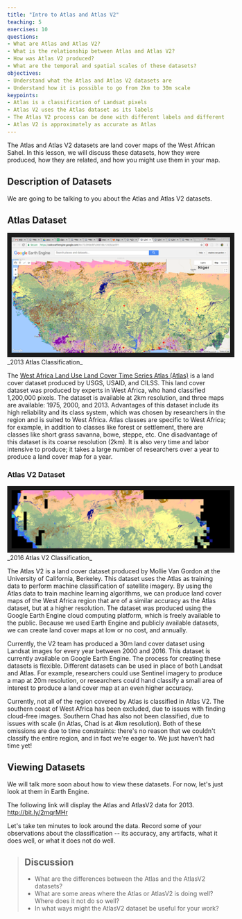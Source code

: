 ```yaml
---
title: "Intro to Atlas and Atlas V2"
teaching: 5
exercises: 10
questions:
- What are Atlas and Atlas V2?
- What is the relationship between Atlas and Atlas V2?
- How was Atlas V2 produced?
- What are the temporal and spatial scales of these datasets?
objectives:
- Understand what the Atlas and Atlas V2 datasets are
- Understand how it is possible to go from 2km to 30m scale
keypoints:
- Atlas is a classification of Landsat pixels
- Atlas V2 uses the Atlas dataset as its labels
- The Atlas V2 process can be done with different labels and different features
- Atlas V2 is approximately as accurate as Atlas
---
```


The Atlas and Atlas V2 datasets are land cover maps of the West African Sahel. In this lesson, we will discuss these datasets, how they were produced, how they are related, and how you might use them in your map.

## Description of Datasets

We are going to be talking to you about the Atlas and Atlas V2 datasets.

## Atlas Dataset

<img src="../fig/01-atlas-2013.png" border="10" >
_2013 Atlas Classification_

The [West Africa Land Use Land Cover Time Series Atlas (Atlas)](https://eros.usgs.gov/westafrica/) is a land cover dataset produced by USGS, USAID, and CILSS. This land cover dataset was produced by experts in West Africa, who hand classified 1,200,000 pixels. The dataset is available at 2km resolution, and three maps are available: 1975, 2000, and 2013. Advantages of this dataset include its high reliability and its class system, which was chosen by researchers in the region and is suited to West Africa. Atlas classes are specific to West Africa; for example, in addition to classes like forest or settlement, there are classes like short grass savanna, bowe, steppe, etc. One disadvantage of this dataset is its coarse resolution (2km). It is also very time and labor intensive to produce; it takes a large number of researchers over a year to produce a land cover map for a year.

### Atlas V2 Dataset
<img src="../fig/01-atlas-v2-2016.png" border="10" >
_2016 Atlas V2 Classification_

The Atlas V2 is a land cover dataset produced by Mollie Van Gordon at the University of California, Berkeley. This dataset uses the Atlas as training data to perform machine classification of satellite imagery. By using the Atlas data to train machine learning algorithms, we can produce land cover maps of the West Africa region that are of a similar accuracy as the Atlas dataset, but at a higher resolution. The dataset was produced using the Google Earth Engine cloud computing platform, which is freely available to the public. Because we used Earth Engine and publicly available datasets, we can create land cover maps at low or no cost, and annually.

Currently, the V2 team has produced a 30m land cover dataset using Landsat images for every year between 2000 and 2016. This dataset is currently available on Google Earth Engine. The process for creating these datasets is flexible. Different datasets can be used in place of both Landsat and Atlas. For example, researchers could use Sentinel imagery to produce a map at 20m resolution, or researchers could hand classify a small area of interest to produce a land cover map at an even higher accuracy.

Currently, not all of the region covered by Atlas is classified in Atlas V2. The southern coast of West Africa has been excluded, due to issues with finding cloud-free images. Southern Chad has also not been classified, due to issues with scale (in Atlas, Chad is at 4km resolution). Both of these omissions are due to time constraints: there's no reason that we couldn't classify the entire region, and in fact we're eager to. We just haven't had time yet!

## Viewing Datasets
We will talk more soon about how to view these datasets. For now, let's just look at them in Earth Engine.

The following link will display the Atlas and AtlasV2 data for 2013.
http://bit.ly/2mqrMHr

Let's take ten minutes to look around the data. Record some of your observations about the classification -- its accuracy, any artifacts, what it does well, or what it does not do well.

> ## Discussion
>
> * What are the differences between the Atlas and the AtlasV2 datasets?
> * What are some areas where the Atlas or AtlasV2 is doing well? Where does it not do so well?
> * In what ways might the AtlasV2 dataset be useful for your work?
<!--
## Loading Atlas Images

We will first discuss how to load the Atlas dataset and display it in Earth Engine. The Atlas V2 team has loaded the Atlas dataset into Earth Engine. However, we will show you the process that would be used to upload this dataset. It is the same process that you would use to load a custom raster dataset.

There are many datasets accessible through the Earth Engine explorer, but Atlas is currently one of them! To upload this dataset into Earth Engine, we will:
* Download the datasets from the USGS website
* Upload the Atlas GeoTIFF into Earth Engine
* Set upload parameters

### Downloading Atlas Data

Atlas data is available from [the USGS website](https://eros.usgs.gov/westafrica/data-downloads). Here you can download the Atlas data. The regional datasets are available at the top. We'll try loading the dataset for 2000 (`West Africa Land Use Land Cover 2000`). Download and unzip that file. Also available are higher resolution datasets for The Gambia and Cape Verde, as well as a .csv file of summary statistics.

In that folder, you have everything you would need if you were to want to open the file in another GIS program, like ArcGIS or ESRI. You can view metadata about the Atlas dataset in the files `swa_2000lulc_2km.tif.aux.xml` and `swa_2000lulc_2km.tif.xml`.

### Selecting Files to Upload
Let's upload the data into Earth Engine. Proceed over to the Earth Engine code editor at (https://code.earthengine.com). In the assets tab, click the `New` button and select `Image Upload`.

<img src="../fig/01-image-upload-click-image-upload.png" >

We now need to tell Earth Engine what files we want to upload. Navigate to the directory where we unzipped the Atlas data to, and select the files `swa_2000lulc_2km.tfw` and `swa_2000lulc_2km.tif`. If you're download a different year or a different dataset, the files will have different names, but you're going to want one `.tfw` file and one `.tif`/`.tiff` file.

<img src="../fig/01-image-upload-select-files.png" border="10" >

### Setting Upload Parameters

We now need to set the upload parameters that determine how Earth Engine will process our file. You can [read more about Earth Engine image uploads here](https://developers.google.com/earth-engine/image_upload).

#### Set Asset Id
*Optional:* We can change our upload's asset ID, if you don't like the default asset ID. The asset ID is used to import images and tables into our code. It can be changed later. Asset ids can only contain alphanumeric characters (A-Z, a-Z, 0-9) and "-", "\_", and "/". No spaces or accented characters are allowed. If you would like an asset to be loaded to a folder inside of your asset repository, you can provide the path to that folder, eg `path/to/folder/assetId`

#### Set start or end date
*Optional:* We can give our asset a start and an end date. This will allow us to do things like filter datasets based on time. Let's give our upload a start time. Start times have the format `YYYY-MM-DD`.

<img src="../fig/01-image-upload-start-time.png" border="10" >
_Setting start and end date._

Our dataset is for the entire year, so let's make its start time `2000-01-01`. Let's also give our new image an end time. Click `+Add property`. For name, put `system:time_end`, and for the value, put `2000-12-31`.

#### _Important:_ Setting pyramiding policy
Pyramiding policy, determines how Earth Engine will resample an image when moving between scales (ie, levels in the '[image pyramid](https://developers.google.com/earth-engine/scale#image-pyramids)'). The default pyramiding policy is `Mean`, meaning that Earth Engine will take an average value of the pixels when downscaling an image. For categorical variables, like land cover classes, this results in garbage output. We want to change the pyramiding policy to `Mode` or `Sample`, either of which are appropriate for categorical variables. Pyramiding policy cannot be changed after an asset is uploaded.

<img src="../fig/01-image-upload-set-pyramiding-policy.png" border="10" >
_Setting pyramid policy to Mode._  

#### Setting Masking Mode
The masking mode provides us a way to tell Earth Engine about the image's No Value pixels. Reading the XML data for the Atlas dataset, we can see that the no data pixels are given a value of 0. By telling Earth Engine that those are no data pixels, those pixels will be automatically masked on input.

<img src="../fig/01-image-upload-no-data-255.png" border="10" >
_Setting masking mode._  

(Unfortunately, some of the Atlas datasets also have 0 as a no data pixel.)

#### Starting Upload
Now that we have set our upload properties, we're ready to submit our upload.

<img src="../fig/01-image-upload-ready-to-submit.png" border="10" >
_Upload ready for submission._

First, our files will be uploaded from our computer to the Earth Engine servers. During this process, it's important not to refresh or close the page. Once the files have been successfully, uploaded, they will be processed on the Earth Engine servers, and we can close our browser.

#### Viewing Uploaded Asset
When the image upload is completed and processed ('ingested' is the Earth Engine term), we can view it in Earth Engine in the assets tab. It should look like this:

<img src="../fig/01-image-upload-view-completed-upload.png" border="10" >
_An uploaded Earth Engine asset._

You'll notice that the uploaded image has one band, called `'b1'`. There are ways that we could rename it, but for now that's how we'll refer to the land cover band.

## Accessing Atlas Images in Earth Engine
Let's load our Atlas image in Earth Engine. As a reminder, when we load an image in Earth Engine, we do it like this:
{% highlight javascript %}
var image = ee.Image("path/to/asset")
{% endhighlight %}

### Display Atlas Images
Open up your code editor at by going to https://code.earthengine.google.com. The Atlas images are available in the directory `/users/svangordon/conference/atlas`. Let's load the Atlas image for 2000 and add it to the map.
{% highlight javascript %}
var atlas_2000 = ee.Image("users/svangordon/conference/atlas/swa_2000lulc_2km")
Map.addLayer(atlas_2000)
{% endhighlight %}

This will display the Atlas image in grayscale.
<img src="../fig/01-atlas-2000-grayscale.png" border="10" >
_Atlas 2000 image in grayscale._

As you will recall from the Earth Engine workshop, if we want our Atlas image to look nice, we'll have to provide it with visualization parameters. From the Atlas metadata (`swa_2000lulc_2km.tif.aux.xml`), we can determine the RGB color values for the different classes. Using some programming wizardry, we can convert those RGB values to hex values that are compatible with Earth Engine. I won't force you to do this yourself, because it's a real pain (and if you ever need to convert RGB colors to hexadecimal colors, you can do so here: https://www.colorhexa.com/). The palette is provided in the code below, and can also be imported from the workshop tools (`require('users/svangordon/lulc-conference/workshopTools')`).

{% highlight javascript %}
var atlasPalette = [
  "8400a8", // Forest / Forêt
  "8bad8b", // Savanna / Savane
  "000080", // Wetland - floodplain / Prairie marécageuse - vallée inondable
  "ffcc99", // Steppe / Steppe
  "808000", // Plantation / Plantation
  "33cccc", // Mangrove / Mangrove
  "ffff96", // Agriculture / Zone de culture
  "3366ff", // Water bodies / Plans d'eau
  "ff99cc", // Sandy area / surfaces sableuses
  "969696", // Rocky land / Terrains rocheux
  "a87000", // Bare soil / Sols dénudés
  "ff0000", // Settlements / Habitations
  "ccff66", // Irrigated agriculture / Cultures irriguées
  "a95ce6", // Gallery forest and riparian forest / Forêt galerie et formation ripicole
  "d296e6", // Degraded forest / Forêt dégradée
  "a83800", // Bowe / Bowé
  "f5a27a", // Thicket / Fourré
  "ebc961", // Agriculture in shallows and recession / Cultures des bas-fonds et de décrue
  "28734b", // Woodland / Forêt claire
  "ebdf73", // Cropland and fallow with oil palms / Cultures et jachère sous palmier à huile
  "beffa6", // Swamp forest / Forêt marécageuse
  "a6c28c", // Sahelian short grass savanna / Savane sahélienne
  "0a9696", // Herbaceous savanna / Savane herbacée
  "749373", // Shrubland / Zone arbustive
  "505050", // Open mine / Carrière
  "FFFFFF"  // Cloud / Nuage
]
{% endhighlight %}

When displaying categorical bands in Earth Engine, the band values must be consecutive integers. If not, EE will try to stretch the colors in the palette as if they were.
{% highlight javascript %}
Map.addLayer(atlas_2000, {min:1, max:78, palette: atlasPalette})
{% endhighlight %}

<img src="../fig/01-atlas_2000_stretched_values.png" border="10" >
_Atlas image shown with incorrectly stretched colors._

### Remapping Classes
Let's write a function that will remap an Atlas image so that its classes are consecutive integers, suitable for display, and display it on the map.

We'll need a list of the classes present in the Atlas dataset. We can get that list from the Atlas metadata; it's also in the code below and in the workshop tools.
{% highlight javascript %}
var atlasRawClasses = [1,2,3,4,6,7,8,9,10,11,12,13,14,15,21,22,23,24,25,27,28,29,31,32,78,99]
{% endhighlight %}

Our function will take an Atlas (or Atlas V2) image and a string that will be used to name the layer.
{% highlight javascript %}
function displayAtlasClassification(atlasImage, layerName) {
  /*...*/
{% endhighlight %}

We will now remap the image. When we remap an image, we provide it with a list of `from` values and list of `to` values. Values in the `from` list are converted to the matching value in the `to` list; unmatched values are dropped.
<img src="../fig/01-image-remap-docs.png" border="10" >
_Documentation for `ee.Image().remap()`_

Our `from` list is going to be the Atlas classes. We want our `to` list to be a list of numbers between `1` and `n Atlas classes`, so we'll use an `ee.List.sequence` of that length.

{% highlight javascript %}
  /*...*/
  var remappedImage = atlasImage.remap(atlasRawClasses, ee.List.sequence(1, atlasRawClasses.length))
  /*...*/
{% endhighlight %}

We would like to keep the original values on the image, to make them easier to look at with the inspector.
{% highlight javascript %}
  /*...*/
  atlasImage = atlasImage.addBands(remappedImage)
  /*...*/
{% endhighlight %}

Now let's set up our visualization parameters.
{% highlight javascript %}
  /*...*/
  var atlasViz = {
    min: 1,
    max: atlasRawClasses.length,
    bands: ['remapped'],
    palette: atlasPalette
  };
  /*...*/
{% endhighlight %}

And finally, display it on the map, with the layer name that was passed with the function.
{% highlight javascript %}
  /*...*/
  Map.addLayer(atlasImage, atlasViz, layerName)
}
{% endhighlight %}

<img src="../fig/01-atlas-2000-proper-vis.png" border="10" >
_Atlas 2000 image displayed with proper colors._

### OPTIONAL: Displaying all Atlas images at once
For convenience, it would be nice to display all Atlas images at once. Let's use a clever trick to do this.

Atlas images are available as a collection. Let's load that:
{% highlight javascript %}
var atlasCollection = ee.ImageCollection('users/svangordon/conference/atlas/atlasCollection')
{% endhighlight %}

We know that there are Atlas images in 1975, 2000, and 2013. If we create a local Javascript array (not an `ee.List`), we can map over that array, use each year to the Atlas collection, and display the resulting image on the map.

{% highlight javascript %}
var atlasYears = [1975, 2000, 2013]
atlasYears.map(function(year) {
  var atlasImage = atlasCollection
    .filterDate(year + '-01-01')
    .first()
  atlasImage = ee.Image(atlasImage)
  // print(atlasImage)
  displayAtlasClassification(atlasImage, 'Atlas ' + year)
})
{% endhighlight %}

Take a few minutes to look around the map. You can use the inspector to view the class values at different pixels. Try turning different layers on and off to look at different years.

## Displaying Atlas V2

Now that we've seen how to display the Atlas data, let's display the Atlas V2 data. This works in the same way as displaying the Atlas data. Atlas V2 images are located at `users/svangordon/conference/atlas_v2/classify/classificationYear`, and a collection of images can be found at `users/svangordon/conference/collections/atlas_v2/classify`. They can also be imported from the workshop tools.

Let's load an Atlas V2 image and display it.
{% highlight javascripting %}
var atlasV2_2013 = ee.Image('users/svangordon/conference/atlas_v2/classify/2013')
displayAtlasClassification(atlasV2_2013, 'Atlas V2 2013')
{% endhighlight %}

<img src="../fig/01-atlas-v2-2013.png" border="10" >
_Atlas V2 2013_

We can also use the technique we used earlier to display all Atlas V2 images at once.

{% highlight javascripting %}
var atlasV2Collection = ee.ImageCollection('users/svangordon/conference/atlas_v2/collections/classify')
var atlasV2Years = [2000, 2001, 2002, 2003, 2004, 2005, 2006, 2007, 2008,
                    2009, 2010, 2011, 2012, 2013, 2014, 2015, 2016];
atlasV2Years.map(function(year) {
  var atlasV2Image = atlasV2Collection
    .filterDate(year + '-01-01')
    .first()
  atlasV2Image = ee.Image(atlasV2Image)
  // print(atlasImage)
  displayAtlasClassification(atlasV2Image, 'Atlas V2 ' + year)
})
{% endhighlight %}

## Conclusion
This lesson, we've discussed some background about the Atlas and Atlas V2 datasets. We have demonstrated how to display both the Atlas and Atlas V2 datasets.

## Questions
??? -->
